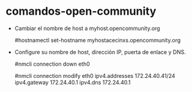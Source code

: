 # comandos-open-community


* Cambiar el nombre de host a myhost.opencommunity.org 

     #hostnamectl set-hostname myhostacecinxs.opencommunity.org

* Configure su nombre de host, dirección IP, puerta de enlace y DNS.

     #nmcli connection down eth0

     #nmcli connection modify eth0 ipv4.addresses 172.24.40.41/24 ipv4.gateway 172.24.40.1 ipv4.dns 172.24.40.1
